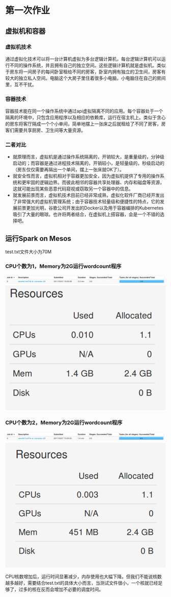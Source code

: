# 第一次作业
## 虚拟机和容器
### 虚拟机技术
通过虚拟化技术可以将一台计算机虚拟为多台逻辑计算机，每台逻辑计算机可以运行不同的操作系统，并且拥有自己的独立空间。这些逻辑计算机就是虚拟机。类似于房东将一间房子的每间卧室租给不同的房客，卧室内拥有独立的卫生间，房客有较大的独立私人空间。电脑这个大房子里住着很多小电脑，小电脑住在自己的房间里，互不干扰。
### 容器技术
容器技术能在同一个操作系统中通过api虚拟隔离不同的应用。每个容器处于一个隔离的环境中，只包含应用程序以及相应的依赖库，运行在宿主机上。类似于贪心的房东将客厅隔成一个个小单间，简单地摆上一张床之后就租给了不同了房客，房客们需要共享厨房、卫生间等大量资源。
### 二者对比
* 就原理而言，虚拟机是通过操作系统隔离的，开销较大，是重量级的，分钟级启动的；而容器是通过进程技术隔离的，开销较小，是轻量级的，秒级启动的（房东仅仅需要再隔出一个单间，摆上一张床就OK了）。
* 就安全性而言，虚拟机相对于容器更加安全，因为虚拟机提供了专用的操作系统和更牢固的逻辑边界。而彼此相邻的容器共享处理器、内存和磁盘等资源，这就可能出现某些恶意代码窥视或窃取另一个容器中的信息。
* 就发展前景而言，虚拟机技术目前已经非常成熟，虚拟化软件厂商已经开发出了非常强大的虚拟机管理系统；由于容器技术轻量级和便捷性的特点，它的发展前景更加光明，谷歌公司开发出的Docker以及用于容器编排的Kubernetes吸引了大量的眼球。也许将两者结合，在虚拟机上搭容器，会是一个不错的选择吧。

## 运行Spark on Mesos
test.txt文件大小为70M
### CPU个数为1，Memory为2G运行wordcount程序
![](https://github.com/ffeiDing/OS-Practice/blob/master/hw1/CPU%E4%B8%BA1%E8%BF%90%E8%A1%8C%E6%97%B6%E9%97%B4%E6%88%AA%E5%9B%BE.png)
![](https://github.com/ffeiDing/OS-Practice/blob/master/hw1/CPU%E4%B8%BA1%E8%B5%84%E6%BA%90%E4%BD%BF%E7%94%A8%E6%88%AA%E5%9B%BE.png)
### CPU个数为2，Memory为2G运行wordcount程序
![](https://github.com/ffeiDing/OS-Practice/blob/master/hw1/CPU%E4%B8%BA2%E8%BF%90%E8%A1%8C%E6%97%B6%E9%97%B4%E6%88%AA%E5%9B%BE.png)
![](https://github.com/ffeiDing/OS-Practice/blob/master/hw1/CPU%E4%B8%BA2%E8%B5%84%E6%BA%90%E4%BD%BF%E7%94%A8%E6%88%AA%E5%9B%BE.png)

CPU核数增加后，运行时间显著减少，内存使用也大幅下降。但我们不能说核数越多越好，需要结合test.txt的具体大小而言，当测试文件很小，一个核就已经足够了，过多的核在反而会增加不必要的调度时间。
